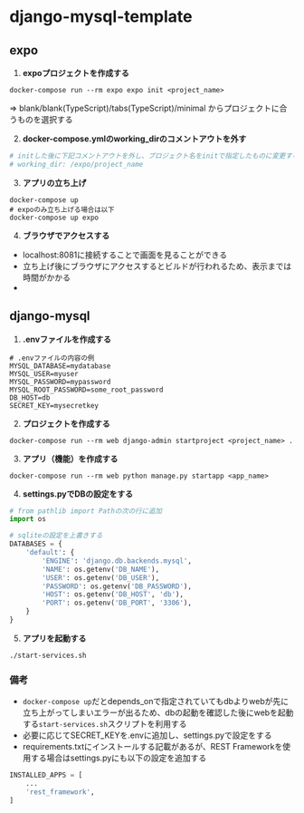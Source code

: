 # django-mysql-template

## expo
1. **expoプロジェクトを作成する**
```shell
docker-compose run --rm expo expo init <project_name>
```
  => blank/blank(TypeScript)/tabs(TypeScript)/minimal からプロジェクトに合うものを選択する

2. **docker-compose.ymlのworking_dirのコメントアウトを外す**
```yml
# initした後に下記コメントアウトを外し、プロジェクト名をinitで指定したものに変更する
# working_dir: /expo/project_name
```

3. **アプリの立ち上げ**
```shell
docker-compose up
# expoのみ立ち上げる場合は以下
docker-compose up expo
```

4. **ブラウザでアクセスする**
- localhost:8081に接続することで画面を見ることができる
- 立ち上げ後にブラウザにアクセスするとビルドが行われるため、表示までは時間がかかる
- 

## django-mysql
1. **.envファイルを作成する**
```
# .envファイルの内容の例
MYSQL_DATABASE=mydatabase
MYSQL_USER=myuser
MYSQL_PASSWORD=mypassword
MYSQL_ROOT_PASSWORD=some_root_password
DB_HOST=db
SECRET_KEY=mysecretkey
```

2. **プロジェクトを作成する**  
```shell
docker-compose run --rm web django-admin startproject <project_name> .
```

3. **アプリ（機能）を作成する**  
```shell
docker-compose run --rm web python manage.py startapp <app_name>
```

4. **settings.pyでDBの設定をする**
```python
# from pathlib import Pathの次の行に追加
import os

# sqliteの設定を上書きする
DATABASES = {
    'default': {
        'ENGINE': 'django.db.backends.mysql',
        'NAME': os.getenv('DB_NAME'),
        'USER': os.getenv('DB_USER'),
        'PASSWORD': os.getenv('DB_PASSWORD'),
        'HOST': os.getenv('DB_HOST', 'db'),
        'PORT': os.getenv('DB_PORT', '3306'),
    }
}
```

5. **アプリを起動する**  
```shell
./start-services.sh
```

### 備考
- `docker-compose up`だとdepends_onで指定されていてもdbよりwebが先に立ち上がってしまいエラーが出るため、dbの起動を確認した後にwebを起動する`start-services.sh`スクリプトを利用する
- 必要に応じてSECRET_KEYを.envに追加し、settings.pyで設定をする
- requirements.txtにインストールする記載があるが、REST Frameworkを使用する場合はsettings.pyにも以下の設定を追加する
```python
INSTALLED_APPS = [
    ...
    'rest_framework',
]
```

